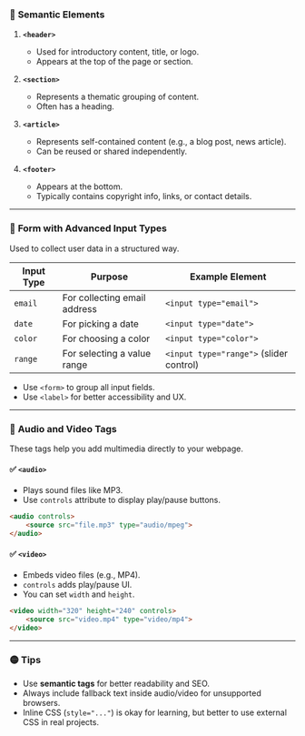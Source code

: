 
### 🔹 **Semantic Elements**

1. **`<header>`**
   - Used for introductory content, title, or logo.
   - Appears at the top of the page or section.

2. **`<section>`**
   - Represents a thematic grouping of content.
   - Often has a heading.

3. **`<article>`**
   - Represents self-contained content (e.g., a blog post, news article).
   - Can be reused or shared independently.

4. **`<footer>`**
   - Appears at the bottom.
   - Typically contains copyright info, links, or contact details.

---

### 🔹 **Form with Advanced Input Types**

Used to collect user data in a structured way.

| Input Type | Purpose                      | Example Element                         |
|------------|------------------------------|------------------------------------------|
| `email`    | For collecting email address | `<input type="email">`                   |
| `date`     | For picking a date           | `<input type="date">`                    |
| `color`    | For choosing a color         | `<input type="color">`                   |
| `range`    | For selecting a value range  | `<input type="range">` (slider control)  |

- Use `<form>` to group all input fields.
- Use `<label>` for better accessibility and UX.

---

### 🔹 **Audio and Video Tags**

These tags help you add multimedia directly to your webpage.

#### ✅ **`<audio>`**
- Plays sound files like MP3.
- Use `controls` attribute to display play/pause buttons.

```html
<audio controls>
    <source src="file.mp3" type="audio/mpeg">
</audio>
```

#### ✅ **`<video>`**
- Embeds video files (e.g., MP4).
- `controls` adds play/pause UI.
- You can set `width` and `height`.

```html
<video width="320" height="240" controls>
    <source src="video.mp4" type="video/mp4">
</video>
```

---

### 🟡 **Tips**

- Use **semantic tags** for better readability and SEO.
- Always include fallback text inside audio/video for unsupported browsers.
- Inline CSS (`style="..."`) is okay for learning, but better to use external CSS in real projects.
